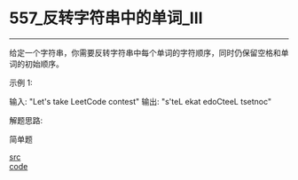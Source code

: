 # 557_反转字符串中的单词_III

---

给定一个字符串，你需要反转字符串中每个单词的字符顺序，同时仍保留空格和单词的初始顺序。

示例 1:

输入: "Let's take LeetCode contest"
输出: "s'teL ekat edoCteeL tsetnoc" 


解题思路:

简单题

[src](https://leetcode-cn.com/problems/reverse-words-in-a-string-iii/) <br>
[code](code/557.c) <br>
